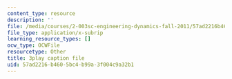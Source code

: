 ```yaml
---
content_type: resource
description: ''
file: /media/courses/2-003sc-engineering-dynamics-fall-2011/57ad2216b4605bc4b99a3f004c9a32b1_zhk9xLjrmi4.vtt
file_type: application/x-subrip
learning_resource_types: []
ocw_type: OCWFile
resourcetype: Other
title: 3play caption file
uid: 57ad2216-b460-5bc4-b99a-3f004c9a32b1
---
```

